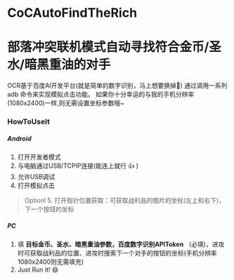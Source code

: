 # CoCAutoFindTheRich
# 部落冲突联机模式自动寻找符合金币/圣水/暗黑重油的对手

OCR基于百度AI开发平台(就是简单的数字识别，马上想要换掉🤔)
通过调用一系列 adb 命令来实现模拟点击功能。
如果你十分幸运的与我的手机分辨率(1080x2400)一样,则无需设置坐标参数哦~

### HowToUseIt
##### Android
1. 打开开发者模式
2. 与电脑通过USB/TCPIP连接(能连上就行 :+1: )
3. 允许USB调试
4. 打开模拟点击
> Optionl
> 5. 打开指针位置获取：可获取战利品的图片的坐标(左上和右下)，下一个按钮的坐标
##### PC
1. 填 **目标金币、圣水、暗黑重油参数，百度数字识别APIToken** （必填)，进攻时可获取战利品的位置、进攻时搜索下一个对手的按钮的坐标(手机分辨率1080x2400则无需填充)
2. Just Run it! :smile: 
